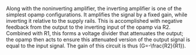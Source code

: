 
Along with the noninverting amplifier, the inverting amplifier is one of the simplest opamp configurations. It amplifies the signal by a fixed gain, while inverting it relative to the supply rails.
This is accomplished with negative feedback from the output to the inverting input of the opamp via R2. Combined with R1, this forms a voltage divider that attenuates the output; the opamp then acts to ensure this attenuated version of the output signal is equal to the input signal. The gain of this circuit is thus \(G=-\frac{R2}{R1}\).

